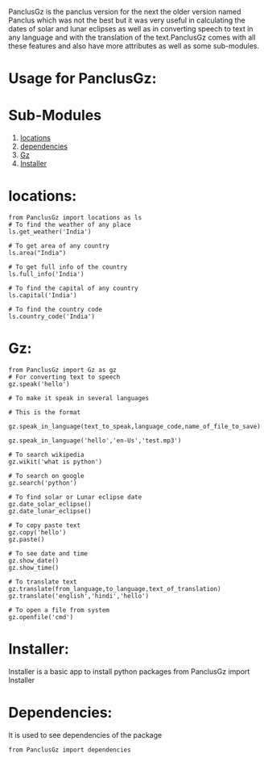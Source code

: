PanclusGz is the panclus version for the next the older version named Panclus which was not the best but it was very useful in calculating the dates of solar and lunar eclipses as well as in converting speech to text in any language and with the translation of the text.PanclusGz comes with all these features and also have more attributes as well as some sub-modules.
# Usage for PanclusGz:

# Sub-Modules 
1. [locations](https://github.com/Ayush2007A/PanclusGz/blob/main/locations.py)<br>
2. [dependencies](https://github.com/Ayush2007A/PanclusGz/blob/main/locations.py)<br>
3. [Gz](https://github.com/Ayush2007A/PanclusGz/blob/main/Gz.py)<br>
4. [Installer](https://github.com/Ayush2007A/PanclusGz/blob/main/Installer.py)<br>

# locations:
	from PanclusGz import locations as ls
	# To find the weather of any place
	ls.get_weather('India')
	
	# To get area of any country
	ls.area("India")

	# To get full info of the country
	ls.full_info('India')
	
	# To find the capital of any country
	ls.capital('India')
	
	# To find the country code
	ls.country_code('India')
	
# Gz:
	from PanclusGz import Gz as gz
	# For converting text to speech
	gz.speak('hello')
	
	# To make it speak in several languages
	
	# This is the format
	
	gz.speak_in_language(text_to_speak,language_code,name_of_file_to_save)
	
	gz.speak_in_language('hello','en-Us','test.mp3')
	
	# To search wikipedia
	gz.wikit('what is python')

	# To search on google
	gz.search('python')

	# To find solar or Lunar eclipse date
	gz.date_solar_eclipse()
	gz.date_lunar_eclipse()

	# To copy paste text
	gz.copy('hello')
	gz.paste()

	# To see date and time
	gz.show_date()
	gz.show_time()

	# To translate text
	gz.translate(from_language,to_language,text_of_translation)
	gz.translate('english','hindi','hello')

	# To open a file from system
	gz.openfile('cmd')

# Installer:
Installer is a basic app to install python packages
	from PanclusGz import Installer

# Dependencies:
It is used to see dependencies of the package
	
	from PanclusGz import dependencies 

